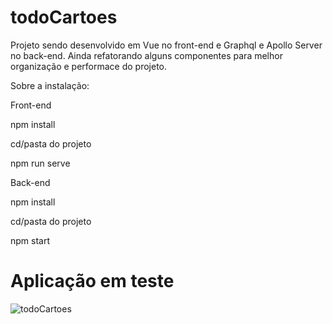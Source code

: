 # todoCartoes
Projeto  sendo desenvolvido em  Vue no front-end e Graphql e Apollo Server no back-end. 
Ainda refatorando alguns componentes para melhor organização e performace do projeto.



Sobre a instalação:

Front-end

npm install

cd/pasta do projeto

npm run serve

Back-end

npm install

cd/pasta do projeto

npm start

# Aplicação em teste

![todoCartoes](https://user-images.githubusercontent.com/30943675/73551902-09acff80-4426-11ea-9328-2bf3d3fca2cd.jpg)

